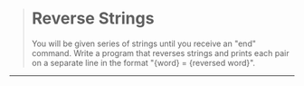 > # 	Reverse Strings
>You will be given series of strings until you receive an "end" command. Write a program that reverses strings and prints each pair on a separate line in the format "{word} = {reversed word}".
***
